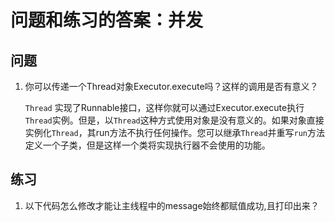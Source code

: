 # 问题和练习的答案：并发

## 问题
1. 你可以传递一个Thread对象Executor.execute吗？这样的调用是否有意义？

    `Thread` 实现了Runnable接口，这样你就可以通过Executor.execute执行`Thread`实例。但是，以`Thread`这种方式使用对象是没有意义的。如果对象直接实例化`Thread`，其run方法不执行任何操作。您可以继承`Thread`并重写`run`方法定义一个子类，但是这样一个类将实现执行器不会使用的功能。
    
## 练习
1. 以下代码怎么修改才能让主线程中的message始终都赋值成功,且打印出来？


    
